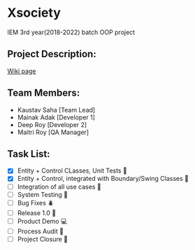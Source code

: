 # Xsociety
IEM 3rd year(2018-2022) batch OOP project

## Project Description:
[Wiki page](http://103.127.146.165/wiki/index.php?title=Xsociety:Main)

## Team Members:
- Kaustav Saha [Team Lead]
- Mainak Adak [Developer 1]
- Deep Roy [Developer 2]
- Maitri Roy [QA Manager]

## Task List:
- [x] Entity + Control CLasses, Unit Tests :open_file_folder:
- [x] Entity + Control, integrated with Boundary/Swing Classes :link:
- [ ] Integration of all use cases :nut_and_bolt:
- [ ] System Testing :wrench:
- [ ] Bug Fixes :beetle:
- [ ] Release 1.0 :checkered_flag:
- [ ] Product Demo :computer:
- [ ] Process Audit :notebook:
- [ ] Project Closure :confetti_ball:
